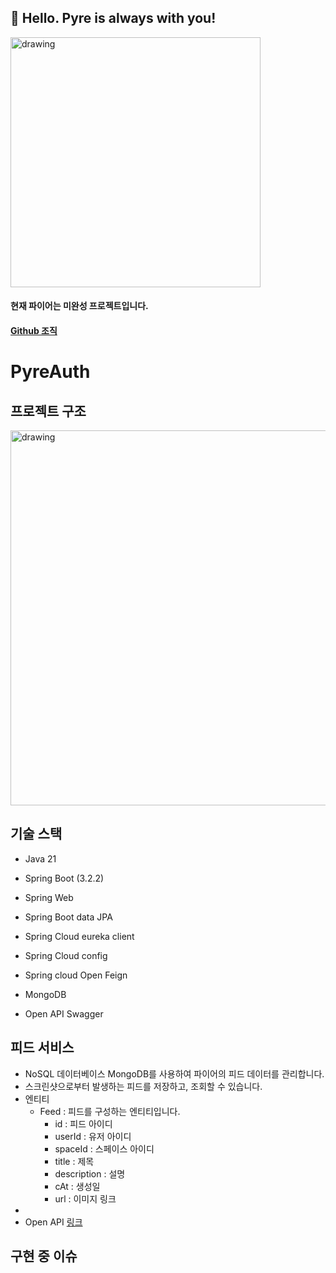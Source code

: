 ## 🙌 Hello. Pyre is always with you!
<img src="https://cdn.discordapp.com/attachments/1214849763745202176/1214850895133679616/pyre.png?ex=65fa9d10&is=65e82810&hm=0824d809c6b9297212831b1bcac723e24bf93b2199ffbcb665e84092034a133d&" alt="drawing" width="400"/>

#### 현재 파이어는 미완성 프로젝트입니다.
#### [Github 조직](https://github.com/Pyre-org)

# PyreAuth
## 프로젝트 구조
<img src="https://cdn.discordapp.com/attachments/393025698907947009/1219266100458557560/image.png?ex=660aad0b&is=65f8380b&hm=4a0773af343c231c8bdcb056a249e9b40fec0d1c0d6648d22e8cd0c14830f076&" alt="drawing" width="600"/>

## 기술 스택
- Java 21
- Spring Boot (3.2.2)
- Spring Web
- Spring Boot data JPA

- Spring Cloud eureka client
- Spring Cloud config
- Spring cloud Open Feign

- MongoDB

- Open API Swagger
  
## 피드 서비스
- NoSQL 데이터베이스 MongoDB를 사용하여 파이어의 피드 데이터를 관리합니다.
- 스크린샷으로부터 발생하는 피드를 저장하고, 조회할 수 있습니다.
- 엔티티
  - Feed : 피드를 구성하는 엔티티입니다.
    - id : 피드 아이디
    - userId : 유저 아이디
    - spaceId : 스페이스 아이디
    - title : 제목
    - description : 설명
    - cAt : 생성일
    - url : 이미지 링크
- 
- Open API [링크](https://apis.pyre.live/feed/swagger-ui/index.html)

## 구현 중 이슈  
